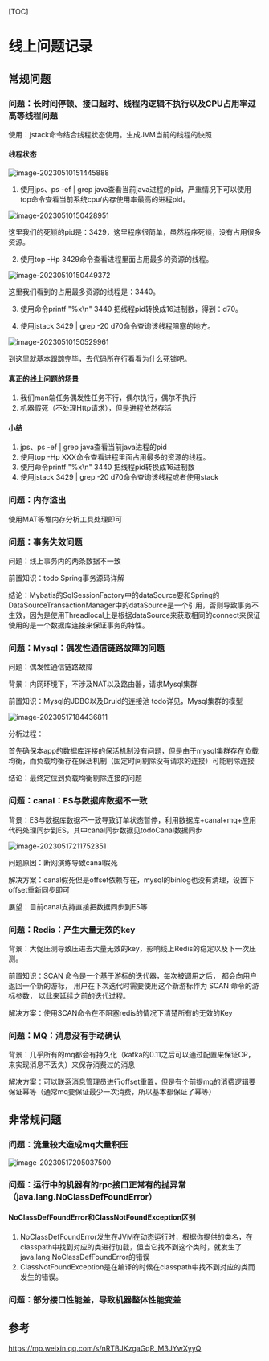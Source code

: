 [TOC]



# 线上问题记录

## 常规问题

### 问题：长时间停顿、接口超时、线程内逻辑不执行以及CPU占用率过高等线程问题

使用：jstack命令结合线程状态使用。生成JVM当前的线程的快照

#### 线程状态

![image-20230510151445888](assets/image-20230510151445888.png)

1. 使用jps、ps -ef | grep java查看当前java进程的pid，严重情况下可以使用top命令查看当前系统cpu/内存使用率最高的进程pid。

![image-20230510150428951](assets/image-20230510150428951.png)

这里我们的死锁的pid是：3429，这里程序很简单，虽然程序死锁，没有占用很多资源。

2. 使用top -Hp 3429命令查看进程里面占用最多的资源的线程。

![image-20230510150449372](assets/image-20230510150449372.png)

这里我们看到的占用最多资源的线程是：3440。

3. 使用命令printf "%x\n" 3440 把线程pid转换成16进制数，得到：d70。

4. 使用jstack 3429 | grep -20 d70命令查询该线程阻塞的地方。

![image-20230510150529961](assets/image-20230510150529961.png)

到这里就基本跟踪完毕，去代码所在行看看为什么死锁吧。

#### 真正的线上问题的场景

1. 我们man端任务偶发性任务不行，偶尔执行，偶尔不执行
2. 机器假死（不处理Http请求），但是进程依然存活

#### 小结

1. jps、ps -ef | grep java查看当前java进程的pid
2. 使用top -Hp XXX命令查看进程里面占用最多的资源的线程。
3. 使用命令printf "%x\n" 3440 把线程pid转换成16进制数
4. 使用jstack 3429 | grep -20 d70命令查询该线程或者使用stack

### 问题：内存溢出

使用MAT等堆内存分析工具处理即可

### 问题：事务失效问题

问题：线上事务内的两条数据不一致

前置知识：todo Spring事务源码详解

结论：Mybatis的SqlSessionFactory中的dataSource要和Spring的DataSourceTransactionManager中的dataSource是一个引用，否则导致事务不生效，因为是使用Threadlocal上是根据dataSource来获取相同的connect来保证使用的是一个数据库连接来保证事务的特性。

### 问题：Mysql：偶发性通信链路故障的问题

问题：偶发性通信链路故障

背景：内网环境下，不涉及NAT以及路由器，请求Mysql集群

前置知识：Mysql的JDBC以及Druid的连接池 todo详见，Mysql集群的模型

![image-20230517184436811](assets/image-20230517184436811.png)

分析过程：

首先确保本app的数据库连接的保活机制没有问题，但是由于mysql集群存在负载均衡，而负载均衡存在保活机制（固定时间剔除没有请求的连接）可能剔除连接

结论：最终定位到负载均衡剔除连接的问题

### 问题：canal：ES与数据库数据不一致

背景：ES与数据库数据不一致导致订单状态暂停，利用数据库+canal+mq+应用代码处理同步到ES，其中canal同步数据见todoCanal数据同步

![image-20230517211752351](assets/image-20230517211752351.png)

问题原因：断网演练导致canal假死

解决方案：canal假死但是offset依赖存在，mysql的binlog也没有清理，设置下offset重新同步即可

展望：目前canal支持直接把数据同步到ES等

### 问题：Redis：产生大量无效的key

背景：大促压测导致压进去大量无效的key，影响线上Redis的稳定以及下一次压测。

前置知识：SCAN 命令是一个基于游标的迭代器，每次被调用之后， 都会向用户返回一个新的游标， 用户在下次迭代时需要使用这个新游标作为 SCAN 命令的游标参数， 以此来延续之前的迭代过程。

解决方案：使用SCAN命令在不阻塞redis的情况下清楚所有的无效的Key

### 问题：MQ：消息没有手动确认

背景：几乎所有的mq都会有持久化（kafka的0.11之后可以通过配置来保证CP，来实现消息不丢失）来保存消费过的消息

解决方案：可以联系消息管理员进行offset重置，但是有个前提mq的消费逻辑要保证幂等（通常mq要保证最少一次消费，所以基本都保证了幂等）



## 非常规问题

### 问题：流量较大造成mq大量积压

![image-20230517205037500](assets/image-20230517205037500.png)

### 问题：运行中的机器有的rpc接口正常有的抛异常（java.lang.NoClassDefFoundError）

#### NoClassDefFoundError和ClassNotFoundException区别

1. NoClassDefFoundError发生在JVM在动态运行时，根据你提供的类名，在classpath中找到对应的类进行加载，但当它找不到这个类时，就发生了java.lang.NoClassDefFoundError的错误
2. ClassNotFoundException是在编译的时候在classpath中找不到对应的类而发生的错误。





### 问题：部分接口性能差，导致机器整体性能变差





































## 参考

https://mp.weixin.qq.com/s/nRTBJKzgaGqR_M3JYwXyyQ
